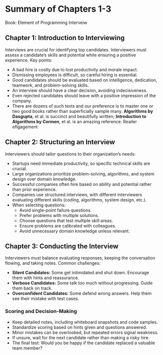# Summary of Chapters 1-3
Book: Element of Programming Interveiw

## Chapter 1: Introduction to Interviewing
Interviews are crucial for identifying top candidates. Interviewers must assess a candidate’s skills and potential while ensuring a positive experience. Key points:
- A bad hire is costly due to lost productivity and morale impact.
- Dismissing employees is difficult, so careful hiring is essential.
- Good candidates should be evaluated based on intelligence, dedication, teamwork, and problem-solving skills.
- An interview should have a clear decision, avoiding indecisiveness.
- Even rejected candidates should leave with a positive impression of the company.
- There are dozens of
  such texts and our preference is to master one or two good books rather than superficially sample
  many. __Algorithms by Dasgupta__, et al. is succinct and beautifully written; __lntroduction to Algorithms
  by Cormen__, et al. is an amazing reference.
  Reailer eflgagement

## Chapter 2: Structuring an Interview
Interviewers should tailor questions to their organization’s needs:
- Startups need immediate productivity, so specific technical skills are crucial.
- Large organizations prioritize problem-solving, algorithms, and system design over domain knowledge.
- Successful companies often hire based on ability and potential rather than prior experience.
- Companies use structured interviews, with different interviewers evaluating different skills (coding, algorithms, system design, etc.).
- When selecting questions:
  - Avoid single-point failure questions.
  - Prefer problems with multiple solutions.
  - Choose questions that test multiple skill areas.
  - Ensure problems are calibrated with colleagues.
  - Avoid unnecessary domain knowledge unless relevant.

## Chapter 3: Conducting the Interview
Interviewers must balance evaluating responses, keeping the conversation flowing, and taking notes. Common challenges:
- **Silent Candidates:** Some get intimidated and shut down. Encourage them with hints and reassurance.
- **Verbose Candidates:** Some talk too much without progressing. Guide them back on track.
- **Overconfident Candidates:** Some defend wrong answers. Help them see their mistake with test cases.

### Scoring and Decision-Making
- Keep detailed notes, including whiteboard snapshots and code samples.
- Standardize scoring based on hints given and questions answered.
- Minor mistakes can be overlooked, but repeated errors signal weakness.
- If unsure, wait for the next candidate rather than making a risky hire.
- The final test: Would you be happy if the candidate replaced a valuable team member?
